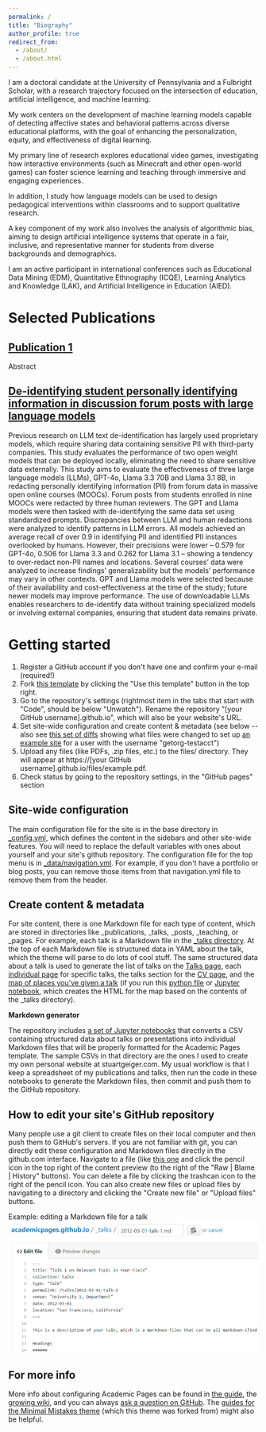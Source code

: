 ```yaml
---
permalink: /
title: "Biography"
author_profile: true
redirect_from: 
  - /about/
  - /about.html
---
```


I am a doctoral candidate at the University of Pennsylvania and a Fulbright Scholar, with a research trajectory focused on the intersection of education, artificial intelligence, and machine learning.

My work centers on the development of machine learning models capable of detecting affective states and behavioral patterns across diverse educational platforms, with the goal of enhancing the personalization, equity, and effectiveness of digital learning.

My primary line of research explores educational video games, investigating how interactive environments (such as Minecraft and other open-world games) can foster science learning and teaching through immersive and engaging experiences.

In addition, I study how language models can be used to design pedagogical interventions within classrooms and to support qualitative research.

A key component of my work also involves the analysis of algorithmic bias, aiming to design artificial intelligence systems that operate in a fair, inclusive, and representative manner for students from diverse backgrounds and demographics.

I am an active participant in international conferences such as Educational Data Mining (EDM), Quantitative Ethnography (ICQE), Learning Analytics and Knowledge (LAK), and Artificial Intelligence in Education (AIED).

Selected Publications
======
[Publication 1](https://www.mathjax.org/)
------
Abstract

[De-identifying student personally identifying information in discussion forum posts with large language models](https://www.emerald.com/ils/article/126/5-6/401/1246753/De-identifying-student-personally-identifying)
------

Previous research on LLM text de-identification has largely used proprietary models, which require sharing data containing sensitive PII with third-party companies. This study evaluates the performance of two open weight models that can be deployed locally, eliminating the need to share sensitive data externally. This study aims to evaluate the effectiveness of three large language models (LLMs), GPT-4o, Llama 3.3 70B and Llama 3.1 8B, in redacting personally identifying information (PII) from forum data in massive open online courses (MOOCs). Forum posts from students enrolled in nine MOOCs were redacted by three human reviewers. The GPT and Llama models were then tasked with de-identifying the same data set using standardized prompts. Discrepancies between LLM and human redactions were analyzed to identify patterns in LLM errors. All models achieved an average recall of over 0.9 in identifying PII and identified PII instances overlooked by humans. However, their precisions were lower – 0.579 for GPT-4o, 0.506 for Llama 3.3 and 0.262 for Llama 3.1 – showing a tendency to over-redact non-PII names and locations. Several courses’ data were analyzed to increase findings’ generalizability but the models’ performance may vary in other contexts. GPT and Llama models were selected because of their availability and cost-effectiveness at the time of the study; future newer models may improve performance. The use of downloadable LLMs enables researchers to de-identify data without training specialized models or involving external companies, ensuring that student data remains private.

Getting started
======
1. Register a GitHub account if you don't have one and confirm your e-mail (required!)
1. Fork [this template](https://github.com/academicpages/academicpages.github.io) by clicking the "Use this template" button in the top right. 
1. Go to the repository's settings (rightmost item in the tabs that start with "Code", should be below "Unwatch"). Rename the repository "[your GitHub username].github.io", which will also be your website's URL.
1. Set site-wide configuration and create content & metadata (see below -- also see [this set of diffs](https://archive.is/3TPas) showing what files were changed to set up [an example site](https://getorg-testacct.github.io) for a user with the username "getorg-testacct")
1. Upload any files (like PDFs, .zip files, etc.) to the files/ directory. They will appear at https://[your GitHub username].github.io/files/example.pdf.  
1. Check status by going to the repository settings, in the "GitHub pages" section

Site-wide configuration
------
The main configuration file for the site is in the base directory in [_config.yml](https://github.com/academicpages/academicpages.github.io/blob/master/_config.yml), which defines the content in the sidebars and other site-wide features. You will need to replace the default variables with ones about yourself and your site's github repository. The configuration file for the top menu is in [_data/navigation.yml](https://github.com/academicpages/academicpages.github.io/blob/master/_data/navigation.yml). For example, if you don't have a portfolio or blog posts, you can remove those items from that navigation.yml file to remove them from the header. 

Create content & metadata
------
For site content, there is one Markdown file for each type of content, which are stored in directories like _publications, _talks, _posts, _teaching, or _pages. For example, each talk is a Markdown file in the [_talks directory](https://github.com/academicpages/academicpages.github.io/tree/master/_talks). At the top of each Markdown file is structured data in YAML about the talk, which the theme will parse to do lots of cool stuff. The same structured data about a talk is used to generate the list of talks on the [Talks page](https://academicpages.github.io/talks), each [individual page](https://academicpages.github.io/talks/2012-03-01-talk-1) for specific talks, the talks section for the [CV page](https://academicpages.github.io/cv), and the [map of places you've given a talk](https://academicpages.github.io/talkmap.html) (if you run this [python file](https://github.com/academicpages/academicpages.github.io/blob/master/talkmap.py) or [Jupyter notebook](https://github.com/academicpages/academicpages.github.io/blob/master/talkmap.ipynb), which creates the HTML for the map based on the contents of the _talks directory).

**Markdown generator**

The repository includes [a set of Jupyter notebooks](https://github.com/academicpages/academicpages.github.io/tree/master/markdown_generator
) that converts a CSV containing structured data about talks or presentations into individual Markdown files that will be properly formatted for the Academic Pages template. The sample CSVs in that directory are the ones I used to create my own personal website at stuartgeiger.com. My usual workflow is that I keep a spreadsheet of my publications and talks, then run the code in these notebooks to generate the Markdown files, then commit and push them to the GitHub repository.

How to edit your site's GitHub repository
------
Many people use a git client to create files on their local computer and then push them to GitHub's servers. If you are not familiar with git, you can directly edit these configuration and Markdown files directly in the github.com interface. Navigate to a file (like [this one](https://github.com/academicpages/academicpages.github.io/blob/master/_talks/2012-03-01-talk-1.md) and click the pencil icon in the top right of the content preview (to the right of the "Raw | Blame | History" buttons). You can delete a file by clicking the trashcan icon to the right of the pencil icon. You can also create new files or upload files by navigating to a directory and clicking the "Create new file" or "Upload files" buttons. 

Example: editing a Markdown file for a talk
![Editing a Markdown file for a talk](/images/editing-talk.png)

For more info
------
More info about configuring Academic Pages can be found in [the guide](https://academicpages.github.io/markdown/), the [growing wiki](https://github.com/academicpages/academicpages.github.io/wiki), and you can always [ask a question on GitHub](https://github.com/academicpages/academicpages.github.io/discussions). The [guides for the Minimal Mistakes theme](https://mmistakes.github.io/minimal-mistakes/docs/configuration/) (which this theme was forked from) might also be helpful.

